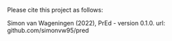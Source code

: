 Please cite this project as follows:

Simon van Wageningen (2022),  PrEd - version 0.1.0. url: github.com/simonvw95/pred
